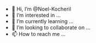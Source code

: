 - 👋 Hi, I’m @Noel-Kocheril
- 👀 I’m interested in ...
- 🌱 I’m currently learning ...
- 💞️ I’m looking to collaborate on ...
- 📫 How to reach me ...

<!---
Noel-Kocheril/Noel-Kocheril is a ✨ special ✨ repository because its `README.md` (this file) appears on your GitHub profile.
You can click the Preview link to take a look at your changes.
--->
